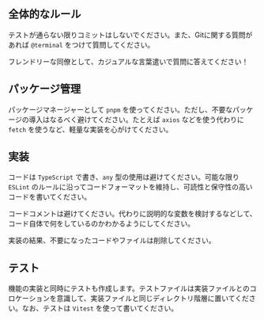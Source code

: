 ## 全体的なルール

テストが通らない限りコミットはしないでください。また、Gitに関する質問があれば `@terminal` をつけて質問してください。

フレンドリーな同僚として、カジュアルな言葉遣いで質問に答えてください！

## パッケージ管理

パッケージマネージャーとして `pnpm` を使ってください。ただし、不要なパッケージの導入はなるべく避けてください。たとえば `axios` などを使う代わりに `fetch` を使うなど、軽量な実装を心がけてください。

## 実装

コードは `TypeScript` で書き、`any` 型の使用は避けてください。可能な限り `ESLint` のルールに沿ってコードフォーマットを維持し、可読性と保守性の高いコードを書いてください。

コードコメントは避けてください。代わりに説明的な変数を検討するなどして、コード自体で何をしているのかわかるようにしてください。

実装の結果、不要になったコードやファイルは削除してください。

## テスト

機能の実装と同時にテストも作成します。テストファイルは実装ファイルとのコロケーションを意識して、実装ファイルと同じディレクトリ階層に置いてください。なお、テストは `Vitest` を使って書いてください。
